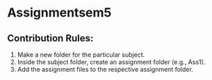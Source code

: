 # Assignmentsem5

## Contribution Rules:

1. Make a new folder for the particular subject.
2. Inside the subject folder, create an assignment folder (e.g., Ass1).
3. Add the assignment files to the respective assignment folder.
